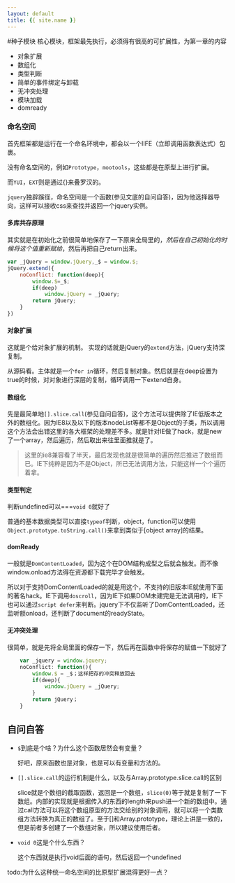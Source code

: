 ```yaml
---
layout: default
title: {{ site.name }}
---
```

#种子模块
核心模块，框架最先执行，必须得有很高的可扩展性，为第一章的内容

- 对象扩展
- 数组化
- 类型判断
- 简单的事件绑定与卸载
- 无冲突处理
- 模块加载
- domready

### 命名空间
首先框架都是运行在一个命名环境中，都会以一个IIFE（立即调用函数表达式）包裹。

没有命名空间的，例如`Prototype`，`mootools`，这些都是在原型上进行扩展。

而`YUI`，`EXT`则是通过{}来叠罗汉的。

`jquery`独辟蹊径，命名空间是一个函数(参见文底的自问自答)，因为他选择器导向，这样可以接收css来查找并返回一个jquery实例。

#### 多库共存原理
其实就是在初始化之前很简单地保存了一下原来全局里的$，然后在自己初始化的时候将这个值重新赋给$，然后再把自己return出来。

```javascript
var _jQuery = window.jQuery,_$ = window.$;
jQuery.extend({
	noConflict: function(deep){
		window.$=_$;
		if(deep)
			window.jQuery = _jQuery;
		return jQuery;
	}
})
```

#### 对象扩展
这就是个给对象扩展的机制。
实现的话就是jQuery的`extend`方法，jQuery支持深复制。

从源码看。主体就是一个`for in`循环，然后复制对象。然后就是在deep设置为true的时候，对对象进行深层的复制，循环调用一下extend自身。

#### 数组化
先是最简单地`[].slice.call`(参见自问自答)，这个方法可以提供除了IE低版本之外的数组化。因为IE8以及以下的版本nodeList等都不是Object的子类，所以调用这个方法会出错这里的各大框架的处理差不多。就是针对IE做了hack，就是new了一个array，然后遍历，然后取出来往里面推就是了。
>这里的ie8兼容看了半天，最后发现也就是很简单的遍历然后推进了数组而已。IE下纯粹是因为不是Object，所已无法调用方法，只能这样一个个遍历着拿。

#### 类型判定
判断undefined可以===`void 0`就好了

普通的基本数据类型可以直接`typeof`判断，object，function可以使用`Object.prototype.toString.call()`来拿到类似于[object array]的结果。

#### domReady
一般就是`DomContentLoaded`，因为这个在DOM结构成型之后就会触发。而不像window.onload方法得在资源都下载完毕才会触发。

所以对于支持DomContentLoaded的就是用这个，不支持的旧版本IE就使用下面的著名hack。IE下调用`doscroll`，因为IE下如果DOM未建完是无法调用的，IE下也可以通过`script defer`来判断。jquery下不仅监听了DomContentLoaded，还监听额onload，还判断了document的readyState。

#### 无冲突处理

很简单，就是先将全局里面的保存一下，然后再在函数中将保存的赋值一下就好了

```javascript
	var _jquery = window.jquery;
	noConflict: function(){
   		window.$ = _$；这样把存的冲突释放回去
   		if(deep){
      		window.jQuery = _jQuery;
   		}
   		return jQuery；
	}
```

## 自问自答
- `$`到底是个啥？为什么这个函数居然会有变量？

	好吧，原来函数也是对象，也是可以有变量和方法的。
- `[].slice.call`的运行机制是什么，以及与Array.prototype.slice.call的区别

	slice就是个数组的截取函数，返回是一个数组，`slice(0)`等于就是复制了一下数组。内部的实现就是根据传入的东西的length来push进一个新的数组中。通过call方法可以将这个数组原型的方法交给别的对象调用，就可以将一个类数组方法转换为真正的数组了。至于[]和Array.prototype，理论上讲是一致的，但是前者多创建了一个数组对象，所以建议使用后者。

- `void 0`这是个什么东西？

	这个东西就是执行void后面的语句，然后返回一个undefined

todo:为什么这种统一命名空间的比原型扩展混得更好一点？
